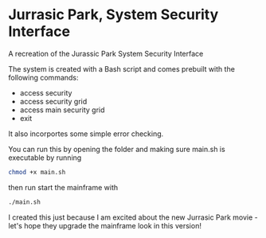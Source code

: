 # Jurrasic Park, System Security Interface
A recreation of the Jurassic Park System Security Interface

The system is created with a Bash script and comes prebuilt with the following commands:
- access security
- access security grid
- access main security grid
- exit

It also incorportes some simple error checking.

You can run this by opening the folder and making sure main.sh is executable by running 
```bash
chmod +x main.sh
```
then run start the mainframe with
```bash
./main.sh
```


I created this just because I am excited about the new Jurrasic Park movie - let's hope they upgrade the mainframe look in this version!
